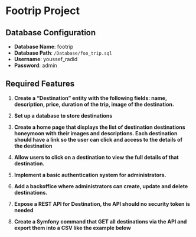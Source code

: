 # Footrip Project

## Database Configuration

- **Database Name**: footrip
- **Database Path**: `/Database/foo_trip.sql`
- **Username**: youssef_radid
- **Password**: admin

## Required Features

1. **Create a “Destination” entity with the following fields: name, description, price, duration of the trip, image of the destination.**

2. **Set up a database to store destinations**

3. **Create a home page that displays the list of destination destinations honeymoon with their images and descriptions. Each destination should have a link so the user can click and access to the details of the destination**

4. **Allow users to click on a destination to view the full details of that destination.**

5. **Implement a basic authentication system for administrators.**

6. **Add a backoffice where administrators can create, update and delete destinations.**

7. **Expose a REST API for Destination, the API should no security token is needed**

8. **Create a Symfony command that GET all destinations via the API and export them into a CSV like the example below**
